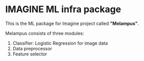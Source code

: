 # IMAGINE ML infra package

This is the ML package for Imagine project called **"Melampus"**. 

Melampus consists of three modules:
1. Classifier: Logistic Regression for image data
2. Data preprocessor 
3. Feature selector